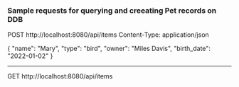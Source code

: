 ### Sample requests for querying and creeating Pet records on DDB

POST http://localhost:8080/api/items
Content-Type: application/json

{
"name": "Mary",
"type": "bird",
"owner": "Miles Davis",
"birth_date": "2022-01-02"
}

---

GET http://localhost:8080/api/items
